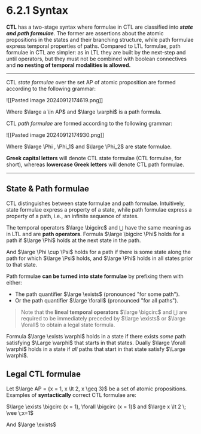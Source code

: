 # 6.2.1 Syntax

**CTL** has a two-stage syntax where formulae in CTL are classified into ***state and path formulae***. The former are assertions about the atomic propositions in the states and their branching structure, while path formulae express temporal properties of paths. Compared to LTL formulae, path formulae in CTL are simpler: as in LTL they are built by the next-step and until operators, but they must not be combined with boolean connectives and **no nesting of temporal modalities is allowed.**


---

CTL *state formulae* over the set AP of atomic proposition are formed according to the following grammar: 

![[Pasted image 20240912174619.png]]

Where $\large a \in AP$ and $\large \varphi$ is a path formula. 

CTL *path formulae* are formed according to the following grammar:

![[Pasted image 20240912174930.png]]

Where $\large \Phi , \Phi_1$ and $\large \Phi_2$  are state formulae.

**Greek capital letters** will denote CTL state formulae (CTL formulae, for short), whereas **lowercase Greek letters** will denote CTL path formulae.

---

## State & Path formulae

CTL distinguishes between state formulae and path formulae. Intuitively, state formulae express a property of a state, while path formulae express a property of a path, i.e., an infinite sequence of states. 

The temporal operators $\large \bigcirc$ and $\bigcup$ have the same meaning as in LTL and are **path operators**. Formula $\large \bigcirc  \Phi$ holds for a path if $\large \Phi$ holds at the next state in the path.

And $\large \Phi \cup \Psi$ holds for a path if there is some state along the path for which  $\large \Psi$ holds, and $\large \Phi$ holds in all states prior to that state. 

Path formulae **can be turned into state formulae** by prefixing them with either:

- The path quantifier $\large \exists$ (pronounced "for some path").
- Or the path quantifier $\large \forall$ (pronounced "for all paths").


> Note that the **lineal temporal operators** $\large \bigcirc$ and $\bigcup$ are required to be immediately preceded by $\large \exists$ or $\large \forall$ to obtain a legal state formula.

Formula $\large \exists \varphi$ holds in a state if there exists *some* path satisfying $\Large \varphi$ that starts in that states. Dually $\large \forall \varphi$ holds in a state if *all* paths that start in that state satisfy $\Large \varphi$.

## Legal CTL formulae

Let $\large AP = {x = 1, x \lt 2, x \geq 3}$ be a set of atomic propositions. Examples of **syntactically** correct CTL formulae are:

$\large \exists \bigcirc (x = 1), \forall \bigcirc (x = 1)$ and $\large x \lt 2 \; \vee \;x=1$   

And $\large \exists\$

